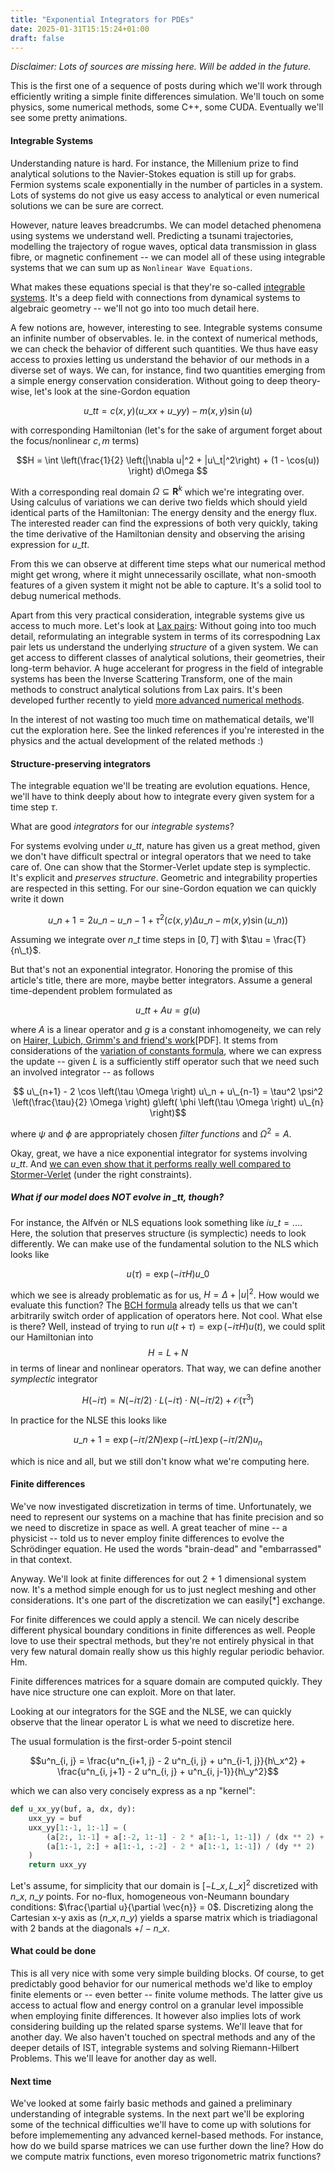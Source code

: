 ```yaml
---
title: "Exponential Integrators for PDEs"
date: 2025-01-31T15:15:24+01:00
draft: false
---
```


_Disclaimer: Lots of sources are missing here. Will be added in the future._

This is the first one of a sequence of posts during which we'll work through
efficiently writing a simple finite differences simulation. We'll touch on some physics,
some numerical methods, some C++, some CUDA. Eventually we'll see some pretty animations.


#### Integrable Systems

Understanding nature is hard. For instance, the Millenium prize to find analytical solutions
to the Navier-Stokes equation is still up for grabs. Fermion systems scale exponentially
in the number of particles in a system. Lots of systems do not give us easy access to 
analytical or even numerical solutions we can be sure are correct.

However, nature leaves breadcrumbs. We can model detached phenomena using systems we
understand well. Predicting a tsunami trajectories, modelling the trajectory of rogue waves, optical 
data transmission in glass fibre, or magnetic confinement -- we can model all of these
using integrable systems that we can sum up as `Nonlinear Wave Equations`.

What makes these equations special is that they're so-called [integrable
systems](https://en.wikipedia.org/wiki/Integrable_system). It's a deep field with connections
from dynamical systems to algebraic geometry -- we'll not go into too much detail here.

A few notions are, however, interesting to see.
Integrable systems consume an infinite number of observables. Ie. in the context of numerical
methods, we can check the behavior of different such quantities. We thus have easy access to
proxies letting us understand the behavior of our methods in a diverse set of ways.
We can, for instance, find two quantities emerging from a simple energy conservation
consideration. Without going to deep theory-wise, let's look at the sine-Gordon equation

$$u\_{tt} = c(x, y) \left(u\_{xx} + u\_{yy}\right) - m(x, y) \sin(u)$$

with corresponding Hamiltonian (let's for the sake of argument forget about the focus/nonlinear $c, m$ terms)

$$H = \int \left(\frac{1}{2} \left(|\nabla u|^2 + |u\_t|^2\right) + (1 - \cos(u)) \right) d\Omega $$

With a corresponding real domain $\Omega \subseteq \mathbf{R}^{k}$ which we're integrating over.
Using calculus of variations we can derive two fields which should yield identical parts
of the Hamiltonian: The energy density and the energy flux. The interested reader can find the expressions
of both very quickly, taking the time derivative of the Hamiltonian density and observing the arising
expression for $u\_{tt}$.

From this we can observe at different time steps what our numerical method might get wrong, where it
might unnecessarily oscillate, what non-smooth features of a given system it might not be able to capture.
It's a solid tool to debug numerical methods.

Apart from this very practical consideration, integrable systems give us access to much more.
Let's look at [Lax pairs](https://en.wikipedia.org/wiki/Lax_pair): Without going into too much detail,
reformulating an integrable system in terms of its correspodning Lax pair lets us understand the
underlying _structure_ of a given system. We can get access to different classes of analytical
solutions, their geometries, their long-term behavior. A huge accelerant for progress in the field
of integrable systems has been the Inverse Scattering Transform, one of the main methods to 
construct analytical solutions from Lax pairs. It's been developed further recently to yield
[more advanced numerical methods](https://arxiv.org/abs/2312.11780).

In the interest of not wasting too much time on mathematical details, we'll cut the exploration here. See the linked
references if you're interested in the physics and the actual development of the related methods :)

#### Structure-preserving integrators
The integrable equation we'll be treating are evolution equations. Hence, we'll have to think deeply about
how to integrate every given system for a time step $\tau$.

What are good _integrators_ for our _integrable systems_?

For systems evolving under $u\_{tt}$, nature has given us a great method, given we don't have difficult spectral
or integral operators that we need to take care of. One can show that the Stormer-Verlet update step is
symplectic. It's explicit and _preserves structure_. Geometric and integrability properties are respected in this
setting. For our sine-Gordon equation we can quickly write it down

$$u\_{n+1} = 2 u\_n - u\_{n-1} + \tau^2 \left( c(x, y) \Delta u\_{n} - m(x, y) \sin(u\_{n}) \right)$$

Assuming we integrate over $n\_t$ time steps in $[0,T]$ with $\tau = \frac{T}{n\_t}$.

But that's not an exponential integrator. Honoring the promise of this article's title,
there are more, maybe better integrators. Assume a general time-dependent problem formulated as

$$u\_{tt} + A u = g\left(u\right)$$

where $A$ is a linear operator and $g$ is a constant inhomogeneity, we can rely on [Hairer, Lubich, Grimm's and
friend's work](https://ludwiggauckler.github.io/habil-web.pdf)[PDF]. It stems from considerations of the [variation of constants
formula](https://en.wikipedia.org/wiki/Variation_of_parameters), where we can express the update -- given
$L$ is a sufficiently stiff operator such that we need such an involved integrator -- as follows

$$ u\_{n+1} - 2 \cos \left(\tau \Omega \right) u\_n  + u\_{n-1} = \tau^2 \psi^2 \left(\frac{\tau}{2} \Omega \right)
g\left( \phi \left(\tau \Omega \right) u\_{n} \right)$$

where $\psi$ and $\phi$ are appropriately chosen _filter functions_ and $\Omega^2= A$.

Okay, great, we have a nice exponential integrator for systems involving $u\_{tt}$. And [we can even show that it
performs really well compared to Stormer-Verlet](TODO) (under the right constraints).


##### What if our model does NOT evolve in $\_{tt}$, though?


For instance, the Alfvén or NLS equations look something like $i u\_t = ...$. Here, the solution that preserves
structure (is symplectic) needs to look differently. We can make use of the fundamental solution to the NLS which
looks like

$$u(\tau) = \exp\left(-i \tau H\right) u\_0$$

which we see is already problematic as for us, $H = \Delta + |u|^2$. How would we evaluate this function?
The [BCH formula](https://en.wikipedia.org/wiki/Baker%E2%80%93Campbell%E2%80%93Hausdorff_formula) already tells us
that we can't arbitrarily switch order of application of operators here. Not cool. What else is there? Well,
instead of trying to run $u(t + \tau) = \exp\left(-i \tau H\right) u(t)$, we could split our Hamiltonian into
$$H = L + N$$ in terms of linear and nonlinear operators. That way, we can define another _symplectic_ integrator

$$H(-i\tau) = N(-i\tau/2) \cdot L(-i\tau) \cdot N(-i\tau/2) + \mathcal{O} \left(\tau^3\right)$$

In practice for the NLSE this looks like

$$u\_{n+1} = \exp(-i \tau/2 N) \exp(-i \tau L) \exp(-i \tau/2 N) u_{n}$$

which is nice and all, but we still don't know what we're computing here.

#### Finite differences
We've now investigated discretization in terms of time. Unfortunately, we need to represent our systems on a machine
that has finite precision and so we need to discretize in space as well. A great teacher of mine -- a physicist --
told us to never employ finite differences to evolve the Schrödinger equation. He used the words "brain-dead" and
"embarrassed" in that context.


Anyway. We'll look at finite differences for out 2 + 1 dimensional system now. It's a method simple enough for us
to just neglect meshing and other considerations. It's one part of the discretization we can easily[\*] exchange.


For finite differences we could apply a stencil. We can nicely describe different physical boundary conditions
in finite differences as well. People love to use their spectral methods, but they're not entirely physical in
that very few natural domain really show us this highly regular periodic behavior. Hm.


Finite differences matrices for a square domain are computed quickly. They have nice structure one can exploit.
More on that later.

Looking at our integrators for the SGE and the NLSE, we can quickly observe that the linear operator L is
what we need to discretize here.

The usual formulation is the first-order 5-point stencil

$$u^n_{i, j} = \frac{u^n_{i+1, j} - 2 u^n_{i, j} + u^n_{i-1, j}}{h\_x^2} + \frac{u^n_{i, j+1} - 2 u^n_{i, j} + u^n_{i, j-1}}{h\_y^2}$$


which we can also very concisely express as a np "kernel":

```python
def u_xx_yy(buf, a, dx, dy):
    uxx_yy = buf
    uxx_yy[1:-1, 1:-1] = (
        (a[2:, 1:-1] + a[:-2, 1:-1] - 2 * a[1:-1, 1:-1]) / (dx ** 2) +
        (a[1:-1, 2:] + a[1:-1, :-2] - 2 * a[1:-1, 1:-1]) / (dy ** 2)
    )
    return uxx_yy
```

Let's assume, for simplicity that our domain is $[-L\_x, L\_x]^2$ discretized with $n\_x$, $n\_y$ points.
For no-flux, homogeneous von-Neumann boundary conditions: $\frac{\partial u}{\partial \vec{n}} = 0$.
Discretizing along the Cartesian x-y axis as $(n\_x, n\_y)$ yields a sparse matrix which is triadiagonal with
2 bands at the diagonals $+/- n\_x$. 


#### What could be done
This is all very nice with some very simple building blocks. Of course, to get predictably good behavior for our
numerical methods we'd like to employ finite elements or -- even better -- finite volume methods. The latter give
us access to actual flow and energy control on a granular level impossible when employing finite differences. It
however also implies lots of work considering building up the related sparse systems. We'll leave that for another
day. We also haven't touched on spectral methods and any of the deeper details of IST, integrable systems
and solving Riemann-Hilbert Problems. This we'll leave for another day as well.


#### Next time
We've looked at some fairly basic methods and gained a preliminary understanding of integrable systems. In the next part
we'll be exploring some of the technical difficulties we'll have to come up with solutions for before implemementing
any advanced kernel-based methods. For instance, how do we build sparse matrices we can use further down the line?
How do we compute matrix functions, even moreso trigonometric matrix functions?
